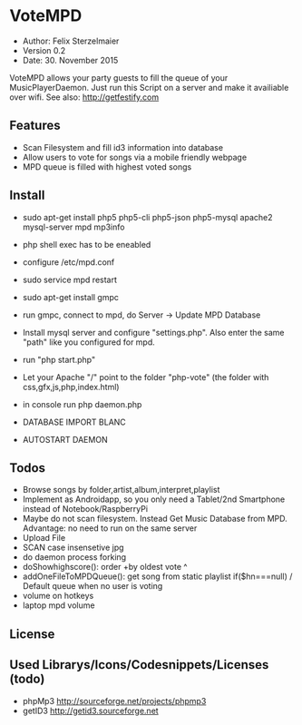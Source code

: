 # VoteMPD

* Author: Felix Sterzelmaier
* Version 0.2
* Date: 30. November 2015

VoteMPD allows your party guests to fill the queue of your MusicPlayerDaemon.
Just run this Script on a server and make it availiable over wifi. See also: http://getfestify.com

## Features
* Scan Filesystem and fill id3 information into database
* Allow users to vote for songs via a mobile friendly webpage
* MPD queue is filled with highest voted songs

## Install
* sudo apt-get install php5 php5-cli php5-json php5-mysql apache2 mysql-server mpd mp3info
* php shell exec has to be eneabled
* configure /etc/mpd.conf
* sudo service mpd restart
* sudo apt-get install gmpc
* run gmpc, connect to mpd, do Server -> Update MPD Database
* Install mysql server and configure "settings.php". Also enter the same "path" like you configured for mpd.
* run "php start.php"
* Let your Apache "/" point to the folder "php-vote" (the folder with css,gfx,js,php,index.html)
* in console run php daemon.php

* DATABASE IMPORT BLANC
* AUTOSTART DAEMON

## Todos
* Browse songs by folder,artist,album,interpret,playlist
* Implement as Androidapp, so you only need a Tablet/2nd Smartphone instead of Notebook/RaspberryPi
* Maybe do not scan filesystem. Instead Get Music Database from MPD. Advantage: no need to run on the same server
* Upload File
* SCAN case insensetive jpg
* do daemon process forking
* doShowhighscore(): order +by oldest vote ^
* addOneFileToMPDQueue(): get song from static playlist if($hn===null) / Default queue when no user is voting
* volume on hotkeys
* laptop mpd volume

## License

## Used Librarys/Icons/Codesnippets/Licenses (todo)
* phpMp3 http://sourceforge.net/projects/phpmp3
* getID3 http://getid3.sourceforge.net   